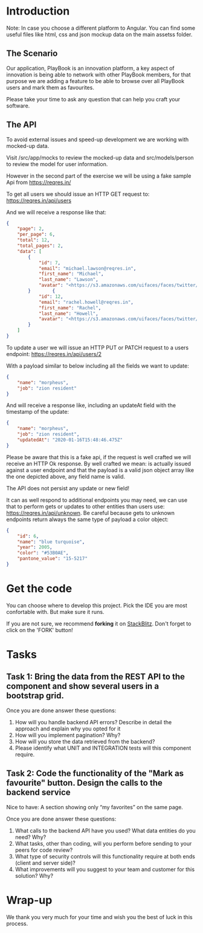 # Introduction

Note: In case you choose a different platform to Angular. You can find some useful files like html, css and json mockup data on the main assetss folder. 

## The Scenario
Our application, PlayBook is an innovation platform, a key aspect of innovation is being able to network with other PlayBook members, for that purpose we are adding a feature to be able to browse over all PlayBook users and mark them as favourites.

Please take your time to ask any question that can help you craft your software.


## The API

To avoid external issues and speed-up development we are working with mocked-up data. 

Visit /src/app/mocks to review the mocked-up data and src/models/person to review the model for user information.

However in the second part of the exercise we will be using a fake sample Api from https://reqres.in/

To get all users we should issue an HTTP GET request to: https://reqres.in/api/users

And we will receive a response like that:
```json
{
    "page": 2,
    "per_page": 6,
    "total": 12,
    "total_pages": 2,
    "data": [
        {
            "id": 7,
            "email": "michael.lawson@reqres.in",
            "first_name": "Michael",
            "last_name": "Lawson",
            "avatar": "<https://s3.amazonaws.com/uifaces/faces/twitter/follettkyle/128.jpg>"
        }        {
            "id": 12,
            "email": "rachel.howell@reqres.in",
            "first_name": "Rachel",
            "last_name": "Howell",
            "avatar": "<https://s3.amazonaws.com/uifaces/faces/twitter/hebertialmeida/128.jpg>"
        }
    ]
}
```

To update a user we will issue an HTTP PUT or PATCH request to a users endpoint: https://reqres.in/api/users/2

With a payload similar to below including all the fields we want to update:
```json
{
    "name": "morpheus",
    "job": "zion resident"
}
```
And will receive a response like, including an updateAt field with the timestamp of the update:
```json
{
    "name": "morpheus",
    "job": "zion resident",
    "updatedAt": "2020-01-16T15:48:46.475Z"
}
```
Please be aware that this is a fake api, if the request is well crafted we will receive an HTTP Ok response. By well crafted we mean: is actually issued against a user endpoint and that the payload is a valid json object array like the one depicted above, any field name is valid. 

The API does not persist any update or new field!

It can as well respond to additional endpoints you may need, we can use that to perform gets or updates to other entities than users use: https://reqres.in/api/unknown. Be careful because gets to unknown endpoints return always the same type of payload a color object:

```json
{
    "id": 6,
    "name": "blue turquoise",
    "year": 2005,
    "color": "#53B0AE",
    "pantone_value": "15-5217"
}
```

# Get the code

You can choose where to develop this project. Pick the IDE you are most confortable with. But make sure it runs.

If you are not sure, we recommend **forking** it on [StackBlitz](https://stackblitz.com/github/PlugAndPlayTechCenter/FrontPairScreening). Don't forget to click on the 'FORK' button!


# Tasks
## Task 1: Bring the data from the REST API to the component and show several users in a bootstrap grid.
Once you are done answer these questions:

1. How will you handle backend API errors? Describe in detail the approach and explain why you opted for it
2. How will you implement pagination? Why?
3. How will you store the data retrieved from the backend?
4. Please identify what UNIT and INTEGRATION tests will this component require.


## Task 2: Code the functionality of the "Mark as favourite" button. Design the calls to the backend service
Nice to have: A section showing only “my favorites” on the same page.

Once you are done answer these questions:

1. What calls to the backend API have you used? What data entities do you need? Why?
2. What tasks, other than coding, will you perform before sending to your peers for code review?
3. What type of security controls will this functionality require at both ends (client and server side)?
4. What improvements will you suggest to your team and customer for this solution? Why?

# Wrap-up
We thank you very much for your time and wish you the best of luck in this process.
